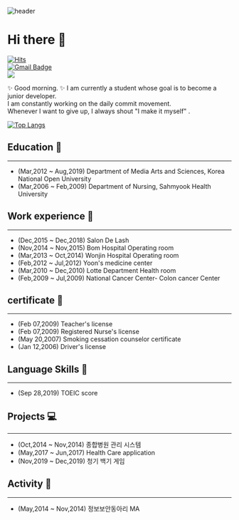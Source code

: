 ![header](https://capsule-render.vercel.app/api?type=wave&color=auto&height=300&section=header&text=Yujin%20Jeon&fontSize=90)

# Hi there 👋

[![Hits](https://hits.seeyoufarm.com/api/count/incr/badge.svg?url=https%3A%2F%2Fgithub.com%2FYujinJeon416&count_bg=%23F7BF07&title_bg=%23AA5DE3&icon=&icon_color=%23F3F3F3&title=hits&edge_flat=false)](https://hits.seeyoufarm.com)      
[![Gmail Badge](https://img.shields.io/badge/Gmail-d14836?style=flat-square&logo=Gmail&logoColor=white&link=mailto:devjeon416@gmail.com)](mailto:devjeon416@gmail.com)   
<img src="https://img.shields.io/badge/java-%23ED8B00.svg?&style=for-the-badge&logo=java&logoColor=white"/>   

✨  Good morning. ✨ I am currently a student whose goal is to become a junior developer.    
I am constantly working on the daily commit movement.    
Whenever I want to give up, I always shout "I make it myself" .   

[![Top Langs](https://github-readme-stats.vercel.app/api/top-langs/?username=YujinJeon416)](https://github.com/anuraghazra/github-readme-stats)

## Education &#127976;
___
* (Mar,2012 ~ Aug,2019) Department of Media Arts and Sciences, Korea National Open University
* (Mar,2006 ~ Feb,2009) Department of Nursing, Sahmyook Health University 


## Work experience &#128188;
 ___
* (Dec,2015 ~ Dec,2018) Salon De Lash 
* (Nov,2014 ~ Nov,2015) Bom Hospital Operating room
* (Mar,2013 ~ Oct,2014) Wonjin Hospital Operating room  
* (Feb,2012 ~ Jul,2012) Yoon's medicine center
* (Mar,2010 ~ Dec,2010) Lotte Department Health room
* (Feb,2009 ~ Jul,2009) National Cancer Center- Colon cancer Center 

## certificate &#128195;
 ___
* (Feb 07,2009) Teacher's license
* (Feb 07,2009) Registered Nurse's license
* (May 20,2007) Smoking cessation counselor certificate
* (Jan 12,2006) Driver's license
 
## Language Skills &#128104;
 ___
* (Sep 28,2019) TOEIC score 

## Projects &#128187;
 ___
* (Oct,2014 ~ Nov,2014) 종합병원 관리 시스템
* (May,2017 ~ Jun,2017) Health Care application
* (Nov,2019 ~ Dec,2019) 청기 백기 게임

## Activity &#128170;
 ___
* (May,2014 ~ Nov,2014) 정보보안동아리 MA

